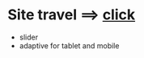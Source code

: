 # Site travel ==> [click](https://artemkimi.github.io/Site_travel/)
- slider
- adaptive for tablet and mobile
